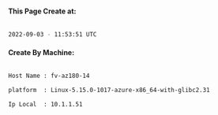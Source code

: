 
   
#### This Page Create at:

```bash

2022-09-03 - 11:53:51 UTC

```

#### Create By Machine:

```bash

Host Name : fv-az180-14

platform  : Linux-5.15.0-1017-azure-x86_64-with-glibc2.31

Ip Local  : 10.1.1.51

```

